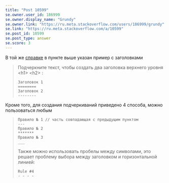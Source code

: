```yaml
---
title: "Post 10599"
se.owner.user_id: 186999
se.owner.display_name: "Grundy"
se.owner.link: "https://ru.meta.stackoverflow.com/users/186999/grundy"
se.link: "https://ru.meta.stackoverflow.com/a/10599"
se.post_id: 10599
se.post_type: answer
se.score: 3
---
```

<p>В той же <a href="https://ru.stackoverflow.com/editing-help#headers">справке</a> в пункте выше указан пример с заголовками</p>
<blockquote>
<p>Подчеркните текст, чтобы создать два заголовка верхнего уровня &lt;h1&gt; &lt;h2&gt; :</p>
<pre><code>Заголовок 1
========
Заголовок 2
--------
</code></pre>
</blockquote>
<p>Кроме того, для создания подчеркиваний приведено 4 способа, можно пользоваться любым</p>
<blockquote>
<pre><code>Правило № 1 // часть совпадающая с предыдущим пунктом
---
Правило № 2
*******
Правило № 3
___
</code></pre>
<p>Также можно использовать пробелы между символами, это решает проблему выбора между заголовком и горизонтальной линией:</p>
<pre><code>Rule #4   
- - - -
</code></pre>
</blockquote>
